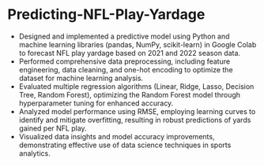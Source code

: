 # Predicting-NFL-Play-Yardage

- Designed and implemented a predictive model using Python and machine learning libraries (pandas, NumPy, scikit-learn) in Google Colab to forecast NFL play yardage based on 2021 and 2022 season data.
- Performed comprehensive data preprocessing, including feature engineering, data cleaning, and one-hot encoding to optimize the dataset for machine learning analysis.
- Evaluated multiple regression algorithms (Linear, Ridge, Lasso, Decision Tree, Random Forest), optimizing the Random Forest model through hyperparameter tuning for enhanced accuracy.
- Analyzed model performance using RMSE, employing learning curves to identify and mitigate overfitting, resulting in robust predictions of yards gained per NFL play.
- Visualized data insights and model accuracy improvements, demonstrating effective use of data science techniques in sports analytics.
